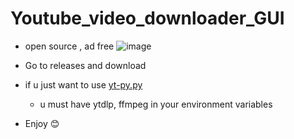 # Youtube_video_downloader_GUI
- open source , ad free
![image](https://github.com/user-attachments/assets/369a21ea-18b0-47eb-b759-92c9fea53660)
- Go to releases and download

- if u just want to use [yt-py.py](https://github.com/dp-sys/Youtube_vid_downloader_GUI/blob/main/yt-py.py)
  - u must have ytdlp, ffmpeg in your environment variables
- Enjoy 😊
